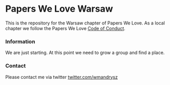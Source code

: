 # Papers We Love Warsaw

This is the repository for the Warsaw chapter of Papers We Love. As a local chapter we follow the Papers We Love [Code of Conduct](https://github.com/papers-we-love/warsaw/blob/master/code-of-conduct.md).

### Information

We are just starting. At this point we need to grow a group and find a place.

### Contact

Please contact me via twitter [twitter.com/wmandrysz](http://twitter.com/wmandrysz)
